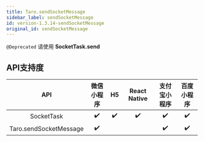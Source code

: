 ```yaml
---
title: Taro.sendSocketMessage
sidebar_label: sendSocketMessage
id: version-1.3.14-sendSocketMessage
original_id: sendSocketMessage
---
```



`@Deprecated` 请使用 **SocketTask.send**



## API支持度


| API | 微信小程序 | H5 | React Native | 支付宝小程序 | 百度小程序 |
| :-: | :-: | :-: | :-: | :-: | :-: |
| SocketTask | ✔️ | ✔️ | ✔️ | ✔️ | ✔️ |
| Taro.sendSocketMessage | ✔️ |  |  | ✔️ | ✔️ |

